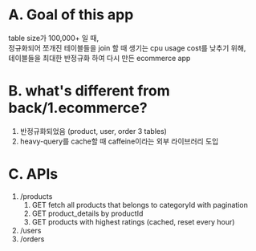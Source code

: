 # A. Goal of this app
table size가 100,000+ 일 때,\
정규화되어 쪼개진 테이블들을 join 할 때 생기는 cpu usage cost를 낮추기 위해,\
테이블들을 최대한 반정규화 하여 다시 만든 ecommerce app 

# B. what's different from back/1.ecommerce?
1. 반정규화되었음 (product, user, order 3 tables)
2. heavy-query를 cache할 때 caffeine이라는 외부 라이브러리 도입

# C. APIs

1. /products
    1. GET fetch all products that belongs to categoryId with pagination
    2. GET product_details by productId
    3. GET products with highest ratings (cached, reset every hour)
2. /users
3. /orders